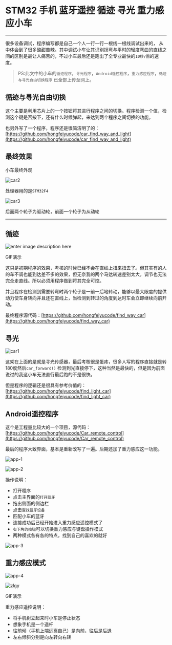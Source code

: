 # STM32 手机 蓝牙遥控 循迹 寻光 重力感应小车
 
 ---

很多设备调试，程序编写都是自己一个人一行一行一根线一根线调试出来的， 从中体会到了很多酸甜苦辣。其中调试小车让其识别拐弯与平时的轻度弯曲的直线之间的区别是最让人痛苦的，不过小车最后还是跑出了全专业最快的`10秒/圈`的速度。

>PS:此文中的小车的`循迹程序`，`寻光程序`，`Android遥控程序`，`重力感应程序`，`循迹与寻光自由切换程序` 已全部上传至网上。


## 循迹与寻光自由切换

这个主要是利用芯片上的一个按钮将其进行程序之间的切换。程序检测一个值，检测这个键是否按下，还有什么时候弹起，来达到两个程序之间切换的功能。

也另外写了一个程序，程序还是很简洁明了的：
[https://github.com/hongfeiyucode/car_find_way_and_light](https://github.com/hongfeiyucode/car_find_way_and_light)


##  最终效果

小车最终外观

![car2](https://github.com/hongfeiyucode/Car_remote_control/blob/master/pic/car-2.jpg)

处理器用的是`STM32F4`

![car3](https://github.com/hongfeiyucode/Car_remote_control/blob/master/pic/car-3.jpg)

后面两个轮子为驱动轮，前面一个轮子为从动轮


---

## 循迹

![enter image description here](https://github.com/hongfeiyucode/Car_remote_control/blob/master/pic/10%E7%A7%92%E5%BE%AA%E8%BF%B9%E5%B0%8F%E8%BD%A6.gif)

GIF演示

这只是初期程序的效果，考核的时候已经不会在直线上扭来扭去了。但其实有的人的车不调也能到达差不多的效果，但无奈我的两个马达转速差别太大，调节也无法完全走直线。所以必须用程序做到将其完全可控。 

并且程序在检测到需要转弯时两个轮子是一前一后地转动，能够以最大限度的提供动力使车身转向并且还在直线上，当检测到转过的角度到达时车会立即继续向前开动。

 
最终程序源代码：[https://github.com/hongfeiyucode/find_way_car](https://github.com/hongfeiyucode/find_way_car)

## 寻光

![car1](https://github.com/hongfeiyucode/Car_remote_control/blob/master/pic/car-1.jpg)

这架在上面的是就是寻光传感器，最后考核很是蛋疼，很多人写的程序直接就是转180度然后`car_forward()` 检测到光直接停下，这种当然是最快的，但是因为前面说过的我这小车无法直行最后跑的不是很快。

但是程序的逻辑还是很具有参考价值的：
[https://github.com/hongfeiyucode/find_light_car](https://github.com/hongfeiyucode/find_light_car)


## Android遥控程序

这个是工程量比较大的一个项目，源代码：[https://github.com/hongfeiyucode/Car_remote_control](https://github.com/hongfeiyucode/Car_remote_control)

最后的程序大致界面，基本是重新改写了一遍。后期还加了重力感应这一功能。

![app-1](https://github.com/hongfeiyucode/Car_remote_control/blob/master/pic/carremcon-1.jpg)

![app-2](https://github.com/hongfeiyucode/Car_remote_control/blob/master/pic/carremcon-2.jpg)

操作说明：

- 打开程序
- 点击主界面的`打开蓝牙`
- 拖出侧面的侧边栏
- 点击`查找蓝牙设备`
- 匹配小车的蓝牙
- 连接成功后已经开始进入重力感应遥控模式了
- `右下角的按钮`可以切换重力感应与键盘操作模式
- 两种模式各有各的特点，找到自己的喜欢的就好

![app-3](https://github.com/hongfeiyucode/Car_remote_control/blob/master/pic/carremcon-3.jpg)


## 重力感应模式

![app-4](https://github.com/hongfeiyucode/Car_remote_control/blob/master/pic/carremcon-4.jpg)

![zlgy](https://github.com/hongfeiyucode/Car_remote_control/blob/master/pic/%E9%87%8D%E5%8A%9B%E6%84%9F%E5%BA%94%E9%81%A5%E6%8E%A7%E5%B0%8F%E8%BD%A6.gif)

GIF演示

 重力感应遥控说明：

- 将手机树立起来时小车是停止状态 
- 想象手机是一个遥杆
- 往前倾（手机上端远离自己）是向前，往后是后退
- 左右倾斜分别是向左转向右转






